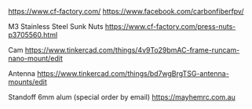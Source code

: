 https://www.cf-factory.com/
https://www.facebook.com/carbonfiberfpv/

M3 Stainless Steel Sunk Nuts https://www.cf-factory.com/press-nuts-p3705560.html

Cam https://www.tinkercad.com/things/4v9To29bmAC-frame-runcam-nano-mount/edit

Antenna https://www.tinkercad.com/things/bd7wgBrgTSG-antenna-mounts/edit

Standoff 6mm alum (special order by email) https://mayhemrc.com.au
